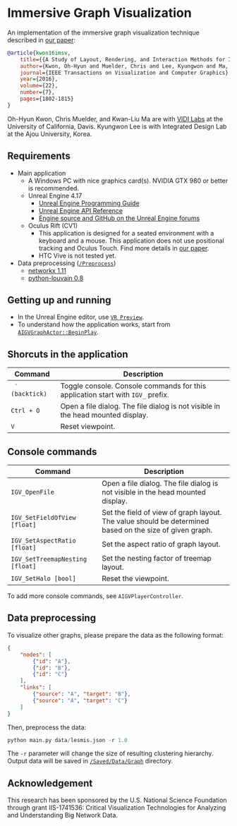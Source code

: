 # Immersive Graph Visualization
An implementation of the immersive graph visualization technique described in [our paper](https://goo.gl/MpZFBp):

```bibtex
@article{kwon16imsv,
    title={{A Study of Layout, Rendering, and Interaction Methods for Immersive Graph Visualization}},
    author={Kwon, Oh-Hyun and Muelder, Chris and Lee, Kyungwon and Ma, Kwan-Liu},
    journal={IEEE Transactions on Visualization and Computer Graphics},
    year={2016},
    volume={22},
    number={7},
    pages={1802-1815}
}
```
Oh-Hyun Kwon, Chris Muelder, and Kwan-Liu Ma are with [VIDI Labs](http://vidi.cs.ucdavis.edu/) at the University of California, Davis.
Kyungwon Lee is with Integrated Design Lab at the Ajou University, Korea.

## Requirements
- Main application
    - A Windows PC with nice graphics card(s). NVIDIA GTX 980 or better is recommended.
    - Unreal Engine 4.17
        - [Unreal Engine Programming Guide](https://docs.unrealengine.com/latest/INT/Programming/index.html)
        - [Unreal Engine API Reference](https://docs.unrealengine.com/latest/INT/API/index.html)
        - [Engine source and GitHub on the Unreal Engine forums](https://forums.unrealengine.com/forumdisplay.php?1-Development-Discussion)
    - Oculus Rift (CV1)
        - This application is designed for a seated environment with a keyboard and a mouse. This application does not use positional tracking and Oculus Touch. Find more details in [our paper](https://goo.gl/MpZFBp).
        - HTC Vive is not tested yet.
- Data preprocessing ([`/Preprocess`](Preprocess))
    - [networkx 1.11](https://networkx.github.io/)
    - [python-louvain 0.8](https://github.com/taynaud/python-louvain)

## Getting up and running
- In the Unreal Engine editor, use [`VR Preview`](https://docs.unrealengine.com/latest/INT/Platforms/VR/CheatSheet/index.html).
- To understand how the application works, start from [`AIGVGraphActor::BeginPlay`](Source/ImsvGraphVis/IGVGraphActor.cpp).

## Shorcuts in the application
| Command | Description |
| --- | --- |
|`` ` (backtick)``| Toggle console. Console commands for this application start with `IGV_` prefix. |
|`Ctrl + O`    | Open a file dialog. The file dialog is not visible in the head mounted display. |
| `V`          | Reset viewpoint. |

## Console commands
| Command | Description |
| --- | --- |
|`IGV_OpenFile`                  | Open a file dialog. The file dialog is not visible in the head mounted display. |
|`IGV_SetFieldOfView [float]`    | Set the field of view of graph layout. The value should be determined based on the size of given graph. |
|`IGV_SetAspectRatio [float]`    | Set the aspect ratio of graph layout. |
|`IGV_SetTreemapNesting [float]` | Set the nesting factor of treemap layout. |
|`IGV_SetHalo [bool]`            | Reset the  viewpoint. |

To add more console commands, see `AIGVPlayerController`.

## Data preprocessing
To visualize other graphs, please prepare the data as the following format:
```json
{
    "nodes": [
        {"id": "A"},
        {"id": "B"},
        {"id": "C"}
    ],
    "links": [
        {"source": "A", "target": "B"},
        {"source": "A", "target": "C"}
    ]
}
```

Then, preprocess the data:
```python
python main.py data/lesmis.json -r 1.0
```
The `-r` parameter will change the size of resulting clustering hierarchy.
Output data will be saved in [`/Saved/Data/Graph`](Saved/Data/Graph) directory.

## Acknowledgement
This research has been sponsored by the U.S. National Science Foundation through grant IIS-1741536: Critical Visualization Technologies for Analyzing and Understanding Big Network Data.
